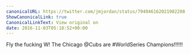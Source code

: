 ```yaml
---
canonicalURL: https://twitter.com/jmjordan/status/794046162021982208
ShowCanonicalLink: true
CanonicalLinkText: View original on
date: 2016-11-03T05:18:52+00:00
---
```

Fly the fucking W! The Chicago @Cubs are #WorldSeries Champions!!!!!!